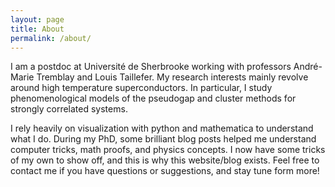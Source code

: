 ```yaml
---
layout: page
title: About
permalink: /about/
---
```


I am a postdoc at Université de Sherbrooke working with professors André-Marie Tremblay and Louis Taillefer. My research interests mainly revolve around high temperature superconductors. In particular, I study  phenomenological models of the pseudogap and cluster methods for strongly correlated systems.

I rely heavily on visualization with python and mathematica to understand what I do. During my PhD, some brilliant blog posts helped me understand computer tricks, math proofs, and physics concepts. I now have some tricks of my own to show off, and this is why this website/blog exists. Feel free to contact me if you have questions or suggestions, and stay tune form more!

